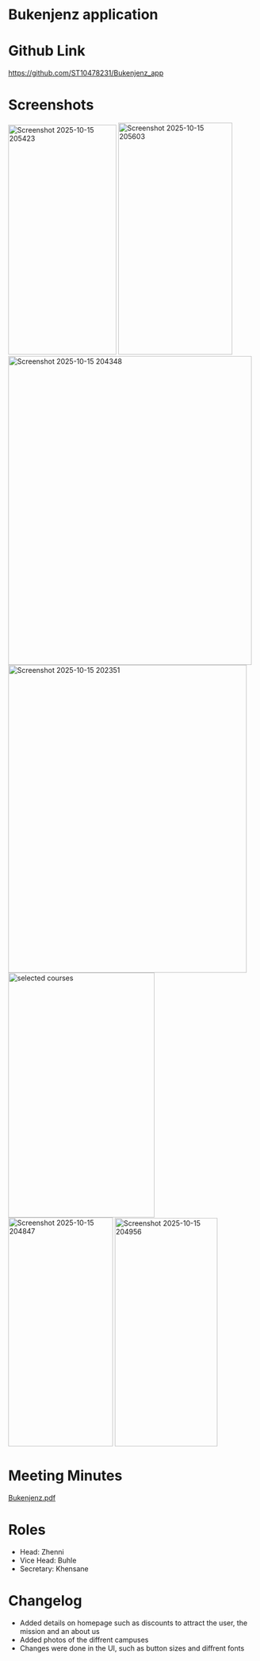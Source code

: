 # Bukenjenz application

# Github Link
https://github.com/ST10478231/Bukenjenz_app

# Screenshots
<img width="218" height="463" alt="Screenshot 2025-10-15 205423" src="https://github.com/user-attachments/assets/7deea65d-a1d7-4f33-87c6-b6583b6ed0b4" />
<img width="230" height="467" alt="Screenshot 2025-10-15 205603" src="https://github.com/user-attachments/assets/fe84d5bb-b0b1-4713-89ea-e569769cc285" />
<img width="491" height="622" alt="Screenshot 2025-10-15 204348" src="https://github.com/user-attachments/assets/55467699-c91c-4bcd-8ea3-c8c4dbe6958d" />
<img width="481" height="620" alt="Screenshot 2025-10-15 202351" src="https://github.com/user-attachments/assets/f819b96d-912f-4bcd-8290-c56f840aaf06" />
<img width="295" height="493" alt="selected courses " src="https://github.com/user-attachments/assets/b14b4451-3deb-4a4c-9998-512c129bb3ea" />
<img width="211" height="461" alt="Screenshot 2025-10-15 204847" src="https://github.com/user-attachments/assets/d8171a61-e7df-44c9-9e05-d68e583e2975" />
<img width="207" height="460" alt="Screenshot 2025-10-15 204956" src="https://github.com/user-attachments/assets/c75c9f53-448b-46af-8bca-909781b7c4eb" />


# Meeting Minutes
[Bukenjenz.pdf](https://github.com/user-attachments/files/22932292/Bukenjenz.pdf)

# Roles

* Head: Zhenni
* Vice Head: Buhle
* Secretary: Khensane

# Changelog

* Added details on homepage such as discounts to attract the user, the mission and an about us
* Added photos of the diffrent campuses
* Changes were done in the UI, such as button sizes and diffrent fonts



